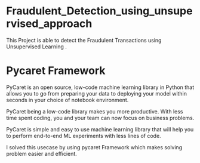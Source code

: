 # Fraudulent_Detection_using_unsupervised_approach
This Project is able to detect the Fraudulent Transactions using Unsupervised Learning . 

# Pycaret Framework
PyCaret is an open source, low-code machine learning library in Python that allows you to go from preparing your data to deploying your model within seconds in your choice of notebook environment.

PyCaret being a low-code library makes you more productive. With less time spent coding, you and your team can now focus on business problems.

PyCaret is simple and easy to use machine learning library that will help you to perform end-to-end ML experiments with less lines of code.

I solved this usecase by using pycaret Framework which makes solving problem easier and efficient.

